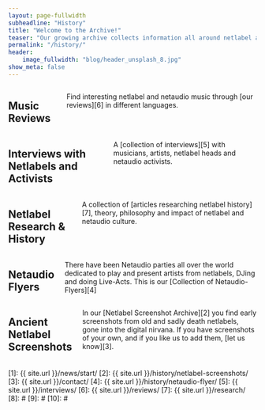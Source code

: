 ```yaml
---
layout: page-fullwidth
subheadline: "History"
title: "Welcome to the Archive!"
teaser: "Our growing archive collects information all around netlabel and netaudio culture. Dig through music reviews, read and listen to interviews or click through our screenshot- and flyer-collection."
permalink: "/history/"
header:
    image_fullwidth: "blog/header_unsplash_8.jpg"
show_meta: false
---
```

<div class="row">
<div class="medium-6 columns" markdown="1">

## Music Reviews

Find interesting netlabel and netaudio music through [our reviews][6] in different languages.

</div><!-- /.medium-6.columns -->
<div class="medium-6 columns" markdown="1">


## Interviews with Netlabels and Activists

A [collection of interviews][5] with musicians, artists, netlabel heads and netaudio activists.



</div><!-- /.medium-6.columns -->
</div><!-- /.row -->
<div class="row">
<div class="medium-6 columns" markdown="1">


## Netlabel Research & History

A collection of [articles researching netlabel history][7], theory, philosophy and impact of netlabel and netaudio culture.

</div><!-- /.medium-6.columns -->
<div class="medium-6 columns" markdown="1">

## Netaudio Flyers

There have been Netaudio parties all over the world dedicated to play and present artists from netlabels, DJing and doing Live-Acts. This is our [Collection of Netaudio-Flyers][4]


</div><!-- /.medium-6.columns -->
</div><!-- /.row -->
<div class="row">
<div class="medium-6 columns" markdown="1">

## Ancient Netlabel Screenshots

In our [Netlabel Screenshot Archive][2] you find early screenshots from old and sadly death netlabels, gone into the digital nirvana. If you have screenshots of your own, and if you like us to add them, [let us know][3].

</div><!-- /.medium-6.columns -->
<div class="medium-6 columns" markdown="1">



</div><!-- /.medium-6.columns -->
</div><!-- /.row -->










 [1]: {{ site.url }}/news/start/
 [2]: {{ site.url }}/history/netlabel-screenshots/
 [3]: {{ site.url }}/contact/
 [4]: {{ site.url }}/history/netaudio-flyer/
 [5]: {{ site.url }}/interviews/
 [6]: {{ site.url }}/reviews/
 [7]: {{ site.url }}/research/
 [8]: #
 [9]: #
 [10]: #